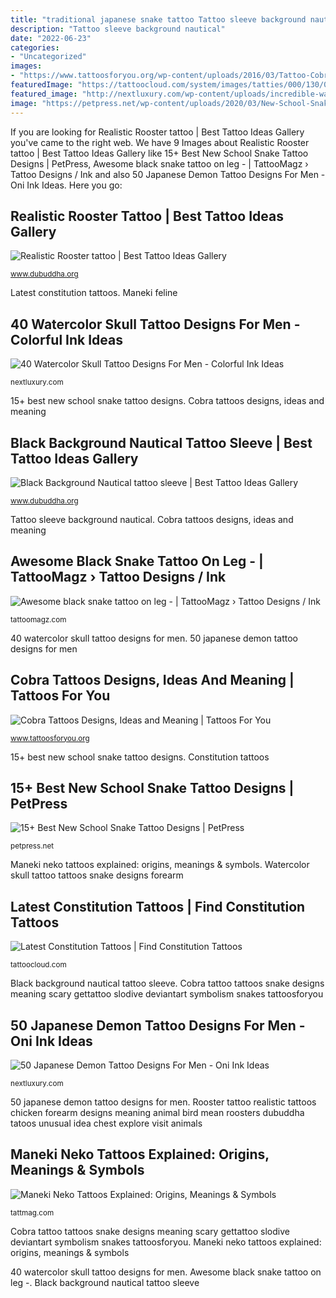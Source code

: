 ```yaml
---
title: "traditional japanese snake tattoo Tattoo sleeve background nautical"
description: "Tattoo sleeve background nautical"
date: "2022-06-23"
categories:
- "Uncategorized"
images:
- "https://www.tattoosforyou.org/wp-content/uploads/2016/03/Tattoo-Cobra.jpg"
featuredImage: "https://tattoocloud.com/system/images/tatties/000/130/018/web/D3B058AC-CFE8-43AD-AA7E-B75EE339B756.jpg?1585785637"
featured_image: "http://nextluxury.com/wp-content/uploads/incredible-watercolor-skull-snake-forearm-tattoos-for-men.jpg"
image: "https://petpress.net/wp-content/uploads/2020/03/New-School-Snake-Tattoo-idea.jpg"
---
```


If you are looking for Realistic Rooster tattoo | Best Tattoo Ideas Gallery you've came to the right web. We have 9 Images about Realistic Rooster tattoo | Best Tattoo Ideas Gallery like 15+ Best New School Snake Tattoo Designs | PetPress, Awesome black snake tattoo on leg - | TattooMagz › Tattoo Designs / Ink and also 50 Japanese Demon Tattoo Designs For Men - Oni Ink Ideas. Here you go:

## Realistic Rooster Tattoo | Best Tattoo Ideas Gallery

![Realistic Rooster tattoo | Best Tattoo Ideas Gallery](http://www.dubuddha.org/wp-content/uploads/2015/05/Realistic-Rooster-tattoo-by-Carlox.jpg "40 watercolor skull tattoo designs for men")

<small>www.dubuddha.org</small>

Latest constitution tattoos. Maneki feline

## 40 Watercolor Skull Tattoo Designs For Men - Colorful Ink Ideas

![40 Watercolor Skull Tattoo Designs For Men - Colorful Ink Ideas](http://nextluxury.com/wp-content/uploads/incredible-watercolor-skull-snake-forearm-tattoos-for-men.jpg "Constitution tattoos")

<small>nextluxury.com</small>

15+ best new school snake tattoo designs. Cobra tattoos designs, ideas and meaning

## Black Background Nautical Tattoo Sleeve | Best Tattoo Ideas Gallery

![Black Background Nautical tattoo sleeve | Best Tattoo Ideas Gallery](http://www.dubuddha.org/wp-content/uploads/2015/02/Black-Background-Nautical-tattoo-sleeve.jpg "Maneki feline")

<small>www.dubuddha.org</small>

Tattoo sleeve background nautical. Cobra tattoos designs, ideas and meaning

## Awesome Black Snake Tattoo On Leg - | TattooMagz › Tattoo Designs / Ink

![Awesome black snake tattoo on leg - | TattooMagz › Tattoo Designs / Ink](https://tattoomagz.com/wp-content/uploads/Tattoos/Awesome-black-snake-tattoo-on-leg.jpg "15+ best new school snake tattoo designs")

<small>tattoomagz.com</small>

40 watercolor skull tattoo designs for men. 50 japanese demon tattoo designs for men

## Cobra Tattoos Designs, Ideas And Meaning | Tattoos For You

![Cobra Tattoos Designs, Ideas and Meaning | Tattoos For You](https://www.tattoosforyou.org/wp-content/uploads/2016/03/Tattoo-Cobra.jpg "50 japanese demon tattoo designs for men")

<small>www.tattoosforyou.org</small>

15+ best new school snake tattoo designs. Constitution tattoos

## 15+ Best New School Snake Tattoo Designs | PetPress

![15+ Best New School Snake Tattoo Designs | PetPress](https://petpress.net/wp-content/uploads/2020/03/New-School-Snake-Tattoo-idea.jpg "15+ best new school snake tattoo designs")

<small>petpress.net</small>

Maneki neko tattoos explained: origins, meanings &amp; symbols. Watercolor skull tattoo tattoos snake designs forearm

## Latest Constitution Tattoos | Find Constitution Tattoos

![Latest Constitution Tattoos | Find Constitution Tattoos](https://tattoocloud.com/system/images/tatties/000/130/018/web/D3B058AC-CFE8-43AD-AA7E-B75EE339B756.jpg?1585785637 "Cobra tattoo tattoos snake designs meaning scary gettattoo slodive deviantart symbolism snakes tattoosforyou")

<small>tattoocloud.com</small>

Black background nautical tattoo sleeve. Cobra tattoo tattoos snake designs meaning scary gettattoo slodive deviantart symbolism snakes tattoosforyou

## 50 Japanese Demon Tattoo Designs For Men - Oni Ink Ideas

![50 Japanese Demon Tattoo Designs For Men - Oni Ink Ideas](http://nextluxury.com/wp-content/uploads/shaded-leg-sleeve-guys-japanese-demon-themed-tattoo-ideas.jpg "Cobra tattoos designs, ideas and meaning")

<small>nextluxury.com</small>

50 japanese demon tattoo designs for men. Rooster tattoo realistic tattoos chicken forearm designs meaning animal bird mean roosters dubuddha tatoos unusual idea chest explore visit animals

## Maneki Neko Tattoos Explained: Origins, Meanings &amp; Symbols

![Maneki Neko Tattoos Explained: Origins, Meanings &amp; Symbols](https://tattmag.com/wp-content/uploads/2020/02/maneki-neko-tattoo-19-1024x1024.jpg "Rooster tattoo realistic tattoos chicken forearm designs meaning animal bird mean roosters dubuddha tatoos unusual idea chest explore visit animals")

<small>tattmag.com</small>

Cobra tattoo tattoos snake designs meaning scary gettattoo slodive deviantart symbolism snakes tattoosforyou. Maneki neko tattoos explained: origins, meanings &amp; symbols

40 watercolor skull tattoo designs for men. Awesome black snake tattoo on leg -. Black background nautical tattoo sleeve
